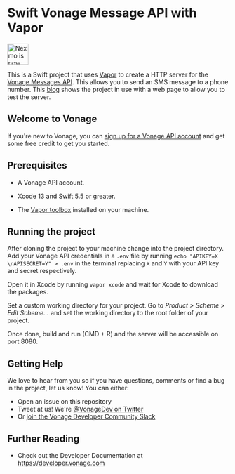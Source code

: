 # Swift Vonage Message API with Vapor

<img src="https://developer.nexmo.com/assets/images/Vonage_Nexmo.svg" height="48px" alt="Nexmo is now known as Vonage" />

This is a Swift project that uses [Vapor](vapor.codes) to create a HTTP server for the [Vonage Messages API](https://developer.nexmo.com/messages/overview). This allows you to send an SMS message to a phone number. This [blog](LINK) shows the project in use with a web page to allow you to test the server.

## Welcome to Vonage

If you're new to Vonage, you can [sign up for a Vonage API account](https://dashboard.nexmo.com/sign-up?utm_source=DEV_REL&utm_medium=github) and get some free credit to get you started.

## Prerequisites

+ A Vonage API account.

+ Xcode 13 and Swift 5.5 or greater.

+ The [Vapor toolbox](https://docs.vapor.codes/4.0/install/macos/) installed on your machine.

## Running the project

After cloning the project to your machine change into the project directory. Add your Vonage API credentials in a `.env` file by running `echo "APIKEY=X \nAPISECRET=Y" > .env` in the terminal replacing `X` and `Y` with your API key and secret respectively.

Open it in Xcode by running `vapor xcode` and wait for Xcode to download the packages.

Set a custom working directory for your project. Go to _Product > Scheme > Edit Scheme..._ and set the working directory to the root folder of your project.

Once done, build and run (CMD + R) and the server will be accessible on port 8080. 


## Getting Help

We love to hear from you so if you have questions, comments or find a bug in the project, let us know! You can either:

* Open an issue on this repository
* Tweet at us! We're [@VonageDev on Twitter](https://twitter.com/VonageDev)
* Or [join the Vonage Developer Community Slack](https://developer.vonage.com/community/slack)

## Further Reading

* Check out the Developer Documentation at <https://developer.vonage.com>
